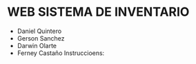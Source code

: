 # WEB SISTEMA DE INVENTARIO
- Daniel Quintero
- Gerson Sanchez
- Darwin Olarte
- Ferney Castaño
Instruccioens:
